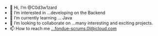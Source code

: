 - 👋 Hi, I’m @C0d3w1zard
- 👀 I’m interested in ...developing on the Backend
- 🌱 I’m currently learning ... Java
- 💞️ I’m looking to collaborate on ...many interesting and exciting projects.
- 📫 How to reach me ...fondue-scrums.0l@icloud.com

<!---
C0d3w1zard/C0d3w1zard is a ✨ special ✨ repository because its `README.md` (this file) appears on your GitHub profile.
You can click the Preview link to take a look at your changes.
--->
